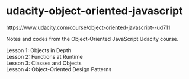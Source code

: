 # udacity-object-oriented-javascript
https://www.udacity.com/course/object-oriented-javascript--ud711

Notes and codes from the Object-Oriented JavaScript Udacity course.

Lesson 1: Objects in Depth <br/>
Lesson 2: Functions at Runtime <br/>
Lesson 3: Classes and Objects <br/>
Lesson 4: Object-Oriented Design Patterns <br/>
